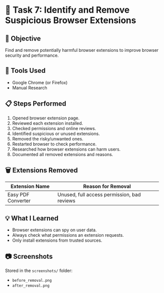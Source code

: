 # 🚨 Task 7: Identify and Remove Suspicious Browser Extensions

## 🎯 Objective
Find and remove potentially harmful browser extensions to improve browser security and performance.

## 🔧 Tools Used
- Google Chrome (or Firefox)
- Manual Research

## 📋 Steps Performed

1. Opened browser extension page.
2. Reviewed each extension installed.
3. Checked permissions and online reviews.
4. Identified suspicious or unused extensions.
5. Removed the risky/unwanted ones.
6. Restarted browser to check performance.
7. Researched how browser extensions can harm users.
8. Documented all removed extensions and reasons.

## 🗑️ Extensions Removed

| Extension Name      | Reason for Removal                          |
|---------------------|---------------------------------------------|
| Easy PDF Converter  | Unused, full access permission, bad reviews |

## 💡 What I Learned

- Browser extensions can spy on user data.
- Always check what permissions an extension requests.
- Only install extensions from trusted sources.

## 📷 Screenshots

Stored in the `screenshots/` folder:
- `before_removal.png`
- `after_removal.png`



